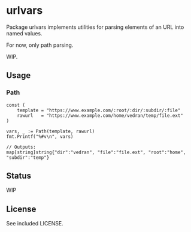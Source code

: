 # urlvars

Package urlvars implements utilities for parsing elements of an URL into named values.

For now, only path parsing.

WIP.

## Usage

### Path

```
const (
	template = "https://www.example.com/:root/:dir/:subdir/:file"
	rawurl   = "https://www.example.com/home/vedran/temp/file.ext"
)

vars, _ := Path(template, rawurl)
fmt.Printf("%#v\n", vars)

// Outputs:
map[string]string{"dir":"vedran", "file":"file.ext", "root":"home", "subdir":"temp"}

```

## Status

WIP

## License

See included LICENSE.